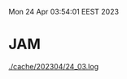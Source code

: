 Mon 24 Apr 03:54:01 EEST 2023
# JAM
<a href='./cache/202304/24_03.log'>./cache/202304/24_03.log</a>
